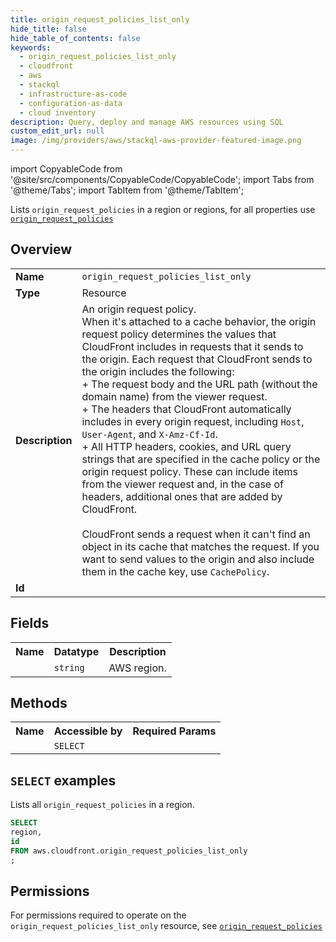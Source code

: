 ```yaml
---
title: origin_request_policies_list_only
hide_title: false
hide_table_of_contents: false
keywords:
  - origin_request_policies_list_only
  - cloudfront
  - aws
  - stackql
  - infrastructure-as-code
  - configuration-as-data
  - cloud inventory
description: Query, deploy and manage AWS resources using SQL
custom_edit_url: null
image: /img/providers/aws/stackql-aws-provider-featured-image.png
---
```


import CopyableCode from '@site/src/components/CopyableCode/CopyableCode';
import Tabs from '@theme/Tabs';
import TabItem from '@theme/TabItem';

Lists <code>origin_request_policies</code> in a region or regions, for all properties use <a href="/providers/aws/serviceName/origin_request_policies/"><code>origin_request_policies</code></a>

## Overview
<table><tbody>
<tr><td><b>Name</b></td><td><code>origin_request_policies_list_only</code></td></tr>
<tr><td><b>Type</b></td><td>Resource</td></tr>
<tr><td><b>Description</b></td><td>An origin request policy.<br />When it's attached to a cache behavior, the origin request policy determines the values that CloudFront includes in requests that it sends to the origin. Each request that CloudFront sends to the origin includes the following:<br />+ The request body and the URL path (without the domain name) from the viewer request.<br />+ The headers that CloudFront automatically includes in every origin request, including <code>Host</code>, <code>User-Agent</code>, and <code>X-Amz-Cf-Id</code>.<br />+ All HTTP headers, cookies, and URL query strings that are specified in the cache policy or the origin request policy. These can include items from the viewer request and, in the case of headers, additional ones that are added by CloudFront.<br /><br />CloudFront sends a request when it can't find an object in its cache that matches the request. If you want to send values to the origin and also include them in the cache key, use <code>CachePolicy</code>.</td></tr>
<tr><td><b>Id</b></td><td><CopyableCode code="aws.cloudfront.origin_request_policies_list_only" /></td></tr>
</tbody></table>

## Fields
<table><tbody><tr><th>Name</th><th>Datatype</th><th>Description</th></tr><tr><td><CopyableCode code="region" /></td><td><code>string</code></td><td>AWS region.</td></tr>
</tbody></table>

## Methods

<table><tbody>
  <tr>
    <th>Name</th>
    <th>Accessible by</th>
    <th>Required Params</th>
  </tr>
  <tr>
    <td><CopyableCode code="list_resources" /></td>
    <td><code>SELECT</code></td>
    <td><CopyableCode code="region" /></td>
  </tr>
</tbody></table>

## `SELECT` examples
Lists all <code>origin_request_policies</code> in a region.
```sql
SELECT
region,
id
FROM aws.cloudfront.origin_request_policies_list_only
;
```


## Permissions

For permissions required to operate on the <code>origin_request_policies_list_only</code> resource, see <a href="/providers/aws/cloudfront/origin_request_policies/#permissions"><code>origin_request_policies</code></a>

